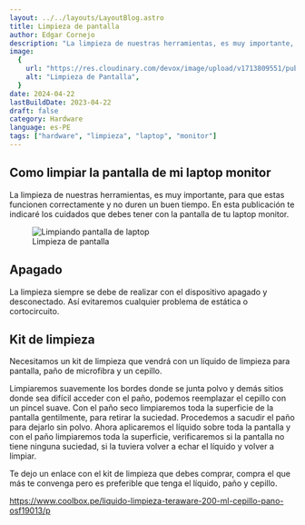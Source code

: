 ```yaml
---
layout: ../../layouts/LayoutBlog.astro
title: Limpieza de pantalla
author: Edgar Cornejo
description: "La limpieza de nuestras herramientas, es muy importante, para que estas funcionen correctamente y no duren un buen tiempo. En esta publicación te indicaré los cuidados que debes tener con la pantalla de tu laptop monitor."
image:
  {
    url: "https://res.cloudinary.com/devox/image/upload/v1713809551/publicaciones/limpieza-de-pantalla-02_kh4lri.webp",
    alt: "Limpieza de Pantalla",
  }
date: 2024-04-22
lastBuildDate: 2023-04-22
draft: false
category: Hardware
language: es-PE
tags: ["hardware", "limpieza", "laptop", "monitor"]
---
```


## Como limpiar la pantalla de mi laptop monitor

La limpieza de nuestras herramientas, es muy importante, para que estas funcionen correctamente y no duren un buen tiempo. En esta publicación te indicaré los cuidados que debes tener con la pantalla de tu laptop monitor.

<figure>
  <img src="https://res.cloudinary.com/devox/image/upload/v1713809551/publicaciones/limpieza-de-pantalla-02_kh4lri.webp" alt="Limpiando pantalla de laptop"/>
  <figcaption>Limpieza de pantalla</figcaption>
</figure>

## Apagado

La limpieza siempre se debe de realizar con el dispositivo apagado y desconectado. Así evitaremos cualquier problema de estática o cortocircuito.

## Kit de limpieza

Necesitamos un kit de limpieza que vendrá con un líquido de limpieza para pantalla, paño de microfibra y un cepillo.

Limpiaremos suavemente los bordes donde se junta polvo y demás sitios donde sea difícil acceder con el paño, podemos reemplazar el cepillo con un pincel suave. Con el paño seco limpiaremos toda la superficie de la pantalla gentilmente, para retirar la suciedad. Procedemos a sacudir el paño para dejarlo sin polvo. Ahora aplicaremos el líquido sobre toda la pantalla y con el paño limpiaremos toda la superficie, verificaremos si la pantalla no tiene ninguna suciedad, si la tuviera volver a echar el líquido y volver a limpiar.

Te dejo un enlace con el kit de limpieza que debes comprar, compra el que más te convenga pero es preferible que tenga el líquido, paño y cepillo.

<a href="https://www.coolbox.pe/liquido-limpieza-teraware-200-ml-cepillo-pano-osf19013/p" title="kit limpieza teraware" target="_blank">https://www.coolbox.pe/liquido-limpieza-teraware-200-ml-cepillo-pano-osf19013/p</a>
